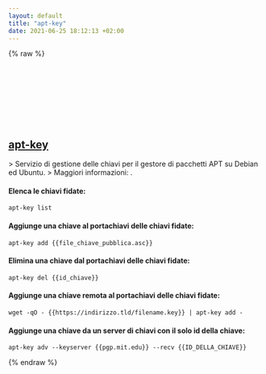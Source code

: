 ```yaml
---
layout: default
title: "apt-key"
date: 2021-06-25 18:12:13 +02:00
---
```

{% raw %}
<h2 id="apt-key">
  <a href="/it/linux/apt-key.html">apt-key</a> <a href="#apt-key"><svg class="icon">
    <use href="/assets/images/unicode_sprite.svg#link" />
  </svg></a>
</h2>
> Servizio di gestione delle chiavi per il gestore di pacchetti APT su Debian ed Ubuntu.
> Maggiori informazioni: <https://manpages.debian.org/latest/apt/apt-key.8.html>.

#### Elenca le chiavi fidate:
```shell
apt-key list
```
#### Aggiunge una chiave al portachiavi delle chiavi fidate:
```shell
apt-key add {{file_chiave_pubblica.asc}}
```
#### Elimina una chiave dal portachiavi delle chiavi fidate:
```shell
apt-key del {{id_chiave}}
```
#### Aggiunge una chiave remota al portachiavi delle chiavi fidate:
```shell
wget -qO - {{https://indirizzo.tld/filename.key}} | apt-key add -
```
#### Aggiunge una chiave da un server di chiavi con il solo id della chiave:
```shell
apt-key adv --keyserver {{pgp.mit.edu}} --recv {{ID_DELLA_CHIAVE}}
```
{% endraw %}